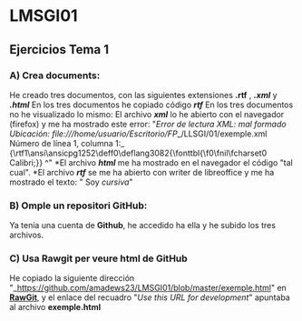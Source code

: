 # LMSGI01
## Ejercicios Tema 1

### A) Crea documents:
He creado tres documentos, con las siguientes extensiones **.rtf** , **_.xml_** y **_.html_**   En los tres documentos he copiado código **_rtf_**  En los tres documentos no he visualizado lo mismo:  El archivo **_xml_** lo he abierto con el navegador (firefox) y me ha mostrado este error:  "_Error de lectura XML: mal formado Ubicación: file:///home/usuario/Escritorio/FP__/LLSGI/01/exemple.xml Número de línea 1, columna 1:_  {\rtf1\ansi\ansicpg1252\deff0\deflang3082{\fonttbl{\f0\fnil\fcharset0 Calibri;}} ^"  *El archivo **_html_** me ha mostrado en el navegador el código "tal cual".  *El archivo **_rtf_** se me ha abierto con writer de libreoffice y me ha mostrado el texto: " Soy _cursiva_"
### B) Omple un repositori GitHub:
Ya tenía una cuenta de **Github**, he accedido ha ella y he subido los tres archivos.
### C) Usa Rawgit per veure html de GitHub
He copiado la siguiente dirección "_https://github.com/amadews23/LMSGI01/blob/master/exemple.html" en [**RawGit**]( https://rawgit.com/), y el enlace del recuadro "_Use this URL for development_" apuntaba al archivo **exemple.html**    
